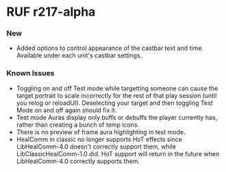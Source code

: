 # RUF r217-alpha
### New
* Added options to control appearance of the castbar text and time. Available under each unit's castbar settings.

### Known Issues
* Toggling on and off Test mode while targetting someone can cause the target portrait to scale incorrectly for the rest of that play session (until you relog or reloadUI). Deselecting your target and then toggling Test Mode on and off again should fix it.
* Test mode Auras display only buffs or debuffs the player currently has, rather than creating a bunch of temp icons.
* There is no preview of frame aura highlighting in test mode.
* HealComm in classic no longer supports HoT effects since LibHealComm-4.0 doesn't correctly support them, while LibClassicHealComm-1.0 did. HoT support will return in the future when LibHealComm-4.0 correctly supports them.